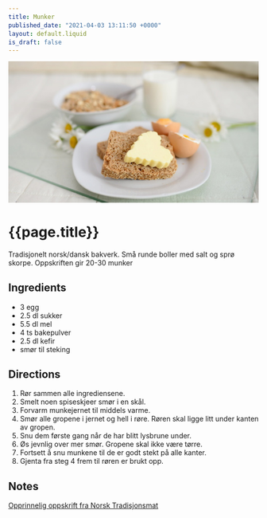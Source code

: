 ```yaml
---
title: Munker
published_date: "2021-04-03 13:11:50 +0000"
layout: default.liquid
is_draft: false
---
```

![{{page.title}} illustrative image](/img/placeholder.jpg)
# {{page.title}}

Tradisjonelt norsk/dansk bakverk. Små runde boller med salt og sprø skorpe. Oppskriften gir 20-30 munker

## Ingredients

- 3 egg
- 2.5 dl sukker
- 5.5 dl mel
- 4 ts bakepulver
- 2.5 dl kefir
- smør til steking

## Directions

1. Rør sammen alle ingrediensene.
2. Smelt noen spiseskjeer smør i en skål.
3. Forvarm munkejernet til middels varme.
4. Smør alle gropene i jernet og hell i røre. Røren skal ligge litt under kanten av gropen.
5. Snu dem første gang når de har blitt lysbrune under.
6. Øs jevnlig over mer smør. Gropene skal ikke være tørre.
7. Fortsett å snu munkene til de er godt stekt på alle kanter.
8. Gjenta fra steg 4 frem til røren er brukt opp.

## Notes

[Opprinnelig oppskrift fra Norsk Tradisjonsmat](https://norsktradisjonsmat.no/oppskrift/lines-munker)